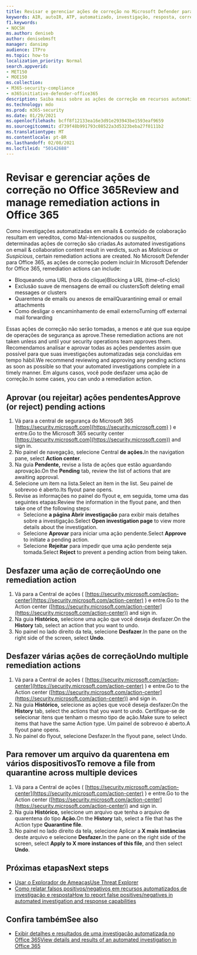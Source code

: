 ```yaml
---
title: Revisar e gerenciar ações de correção no Microsoft Defender para Office 365
keywords: AIR, autoIR, ATP, automatizado, investigação, resposta, correção, ameaças, avançado, ameaça, proteção
f1.keywords:
- NOCSH
ms.author: deniseb
author: denisebmsft
manager: dansimp
audience: ITPro
ms.topic: how-to
localization_priority: Normal
search.appverid:
- MET150
- MOE150
ms.collection:
- M365-security-compliance
- m365initiative-defender-office365
description: Saiba mais sobre as ações de correção em recursos automatizados de investigação e resposta no Microsoft Defender para Office 365 Plano 2.
ms.technology: mdo
ms.prod: m365-security
ms.date: 01/29/2021
ms.openlocfilehash: bcff8f12133ea16e3d91e293943be1593eaf9659
ms.sourcegitcommit: d739f48b991793c08522a3d5323beba27f0111b2
ms.translationtype: MT
ms.contentlocale: pt-BR
ms.lasthandoff: 02/08/2021
ms.locfileid: "50142688"
---
```

# <a name="review-and-manage-remediation-actions-in-office-365"></a><span data-ttu-id="6223e-104">Revisar e gerenciar ações de correção no Office 365</span><span class="sxs-lookup"><span data-stu-id="6223e-104">Review and manage remediation actions in Office 365</span></span>

<span data-ttu-id="6223e-105">Como investigações automatizadas em emails & conteúdo de colaboração  resultam em vereditos, como Mal-intencionados ou *suspeitos,* determinadas ações de correção são criadas.</span><span class="sxs-lookup"><span data-stu-id="6223e-105">As automated investigations on email & collaboration content result in verdicts, such as *Malicious* or *Suspicious*, certain remediation actions are created.</span></span> <span data-ttu-id="6223e-106">No Microsoft Defender para Office 365, as ações de correção podem incluir:</span><span class="sxs-lookup"><span data-stu-id="6223e-106">In Microsoft Defender for Office 365, remediation actions can include:</span></span>
- <span data-ttu-id="6223e-107">Bloqueando uma URL (hora do clique)</span><span class="sxs-lookup"><span data-stu-id="6223e-107">Blocking a URL (time-of-click)</span></span>
- <span data-ttu-id="6223e-108">Exclusão suave de mensagens de email ou clusters</span><span class="sxs-lookup"><span data-stu-id="6223e-108">Soft deleting email messages or clusters</span></span>
- <span data-ttu-id="6223e-109">Quarentena de emails ou anexos de email</span><span class="sxs-lookup"><span data-stu-id="6223e-109">Quarantining email or email attachments</span></span>
- <span data-ttu-id="6223e-110">Como desligar o encaminhamento de email externo</span><span class="sxs-lookup"><span data-stu-id="6223e-110">Turning off external mail forwarding</span></span>

<span data-ttu-id="6223e-111">Essas ações de correção não serão tomadas, a menos e até que sua equipe de operações de segurança as aprove.</span><span class="sxs-lookup"><span data-stu-id="6223e-111">These remediation actions are not taken unless and until your security operations team approves them.</span></span> <span data-ttu-id="6223e-112">Recomendamos analisar e aprovar todas as ações pendentes assim que possível para que suas investigações automatizadas seja concluídas em tempo hábil.</span><span class="sxs-lookup"><span data-stu-id="6223e-112">We recommend reviewing and approving any pending actions as soon as possible so that your automated investigations complete in a timely manner.</span></span> <span data-ttu-id="6223e-113">Em alguns casos, você pode desfazer uma ação de correção.</span><span class="sxs-lookup"><span data-stu-id="6223e-113">In some cases, you can undo a remediation action.</span></span>

## <a name="approve-or-reject-pending-actions"></a><span data-ttu-id="6223e-114">Aprovar (ou rejeitar) ações pendentes</span><span class="sxs-lookup"><span data-stu-id="6223e-114">Approve (or reject) pending actions</span></span>

1. <span data-ttu-id="6223e-115">Vá para a central de segurança do Microsoft 365 [https://security.microsoft.com](https://security.microsoft.com) ) e entre.</span><span class="sxs-lookup"><span data-stu-id="6223e-115">Go to the Microsoft 365 security center [https://security.microsoft.com](https://security.microsoft.com)) and sign in.</span></span>
2. <span data-ttu-id="6223e-116">No painel de navegação, selecione Central **de ações.**</span><span class="sxs-lookup"><span data-stu-id="6223e-116">In the navigation pane, select **Action center**.</span></span>
3. <span data-ttu-id="6223e-117">Na guia **Pendente,** revise a lista de ações que estão aguardando aprovação.</span><span class="sxs-lookup"><span data-stu-id="6223e-117">On the **Pending** tab, review the list of actions that are awaiting approval.</span></span>
4. <span data-ttu-id="6223e-118">Selecione um item na lista.</span><span class="sxs-lookup"><span data-stu-id="6223e-118">Select an item in the list.</span></span> <span data-ttu-id="6223e-119">Seu painel de sobrevoo é aberto.</span><span class="sxs-lookup"><span data-stu-id="6223e-119">Its flyout pane opens.</span></span> 
5. <span data-ttu-id="6223e-120">Revise as informações no painel do flyout e, em seguida, tome uma das seguintes etapas:</span><span class="sxs-lookup"><span data-stu-id="6223e-120">Review the information in the flyout pane, and then take one of the following steps:</span></span>
   - <span data-ttu-id="6223e-121">Selecione **a página Abrir investigação** para exibir mais detalhes sobre a investigação.</span><span class="sxs-lookup"><span data-stu-id="6223e-121">Select **Open investigation page** to view more details about the investigation.</span></span>
   - <span data-ttu-id="6223e-122">Selecione **Aprovar** para iniciar uma ação pendente.</span><span class="sxs-lookup"><span data-stu-id="6223e-122">Select **Approve** to initiate a pending action.</span></span>
   - <span data-ttu-id="6223e-123">Selecione **Rejeitar** para impedir que uma ação pendente seja tomada.</span><span class="sxs-lookup"><span data-stu-id="6223e-123">Select **Reject** to prevent a pending action from being taken.</span></span>

## <a name="undo-one-remediation-action"></a><span data-ttu-id="6223e-124">Desfazer uma ação de correção</span><span class="sxs-lookup"><span data-stu-id="6223e-124">Undo one remediation action</span></span>

1. <span data-ttu-id="6223e-125">Vá para a Central de ações ( [https://security.microsoft.com/action-center](https://security.microsoft.com/action-center) ) e entre.</span><span class="sxs-lookup"><span data-stu-id="6223e-125">Go to the Action center ([https://security.microsoft.com/action-center](https://security.microsoft.com/action-center)) and sign in.</span></span>
2. <span data-ttu-id="6223e-126">Na guia **Histórico,** selecione uma ação que você deseja desfazer.</span><span class="sxs-lookup"><span data-stu-id="6223e-126">On the **History** tab, select an action that you want to undo.</span></span>
3. <span data-ttu-id="6223e-127">No painel no lado direito da tela, selecione **Desfazer**.</span><span class="sxs-lookup"><span data-stu-id="6223e-127">In the pane on the right side of the screen, select **Undo**.</span></span>

## <a name="undo-multiple-remediation-actions"></a><span data-ttu-id="6223e-128">Desfazer várias ações de correção</span><span class="sxs-lookup"><span data-stu-id="6223e-128">Undo multiple remediation actions</span></span>

1. <span data-ttu-id="6223e-129">Vá para a Central de ações ( [https://security.microsoft.com/action-center](https://security.microsoft.com/action-center) ) e entre.</span><span class="sxs-lookup"><span data-stu-id="6223e-129">Go to the Action center ([https://security.microsoft.com/action-center](https://security.microsoft.com/action-center)) and sign in.</span></span>
2. <span data-ttu-id="6223e-130">Na guia **Histórico,** selecione as ações que você deseja desfazer.</span><span class="sxs-lookup"><span data-stu-id="6223e-130">On the **History** tab, select the actions that you want to undo.</span></span> <span data-ttu-id="6223e-131">Certifique-se de selecionar itens que tenham o mesmo tipo de ação.</span><span class="sxs-lookup"><span data-stu-id="6223e-131">Make sure to select items that have the same Action type.</span></span> <span data-ttu-id="6223e-132">Um painel de sobrevoo é aberto.</span><span class="sxs-lookup"><span data-stu-id="6223e-132">A flyout pane opens.</span></span>
3. <span data-ttu-id="6223e-133">No painel do flyout, selecione Desfazer.</span><span class="sxs-lookup"><span data-stu-id="6223e-133">In the flyout pane, select Undo.</span></span>

## <a name="to-remove-a-file-from-quarantine-across-multiple-devices"></a><span data-ttu-id="6223e-134">Para remover um arquivo da quarentena em vários dispositivos</span><span class="sxs-lookup"><span data-stu-id="6223e-134">To remove a file from quarantine across multiple devices</span></span>

1. <span data-ttu-id="6223e-135">Vá para a Central de ações ( [https://security.microsoft.com/action-center](https://security.microsoft.com/action-center) ) e entre.</span><span class="sxs-lookup"><span data-stu-id="6223e-135">Go to the Action center ([https://security.microsoft.com/action-center](https://security.microsoft.com/action-center)) and sign in.</span></span>
2. <span data-ttu-id="6223e-136">Na guia **Histórico,** selecione um arquivo que tenha o arquivo de quarentena do tipo **Ação.**</span><span class="sxs-lookup"><span data-stu-id="6223e-136">On the **History** tab, select a file that has the Action type **Quarantine file**.</span></span>
3. <span data-ttu-id="6223e-137">No painel no lado direito da tela, selecione Aplicar a **X mais instâncias** deste arquivo e selecione **Desfazer.**</span><span class="sxs-lookup"><span data-stu-id="6223e-137">In the pane on the right side of the screen, select **Apply to X more instances of this file**, and then select **Undo**.</span></span>

## <a name="next-steps"></a><span data-ttu-id="6223e-138">Próximas etapas</span><span class="sxs-lookup"><span data-stu-id="6223e-138">Next steps</span></span>

- [<span data-ttu-id="6223e-139">Usar o Explorador de Ameaças</span><span class="sxs-lookup"><span data-stu-id="6223e-139">Use Threat Explorer</span></span>](threat-explorer.md)
- [<span data-ttu-id="6223e-140">Como relatar falsos positivos/negativos em recursos automatizados de investigação e resposta</span><span class="sxs-lookup"><span data-stu-id="6223e-140">How to report false positives/negatives in automated investigation and response capabilities</span></span>](air-report-false-positives-negatives.md)

## <a name="see-also"></a><span data-ttu-id="6223e-141">Confira também</span><span class="sxs-lookup"><span data-stu-id="6223e-141">See also</span></span>

- [<span data-ttu-id="6223e-142">Exibir detalhes e resultados de uma investigação automatizada no Office 365</span><span class="sxs-lookup"><span data-stu-id="6223e-142">View details and results of an automated investigation in Office 365</span></span>](air-view-investigation-results.md)
